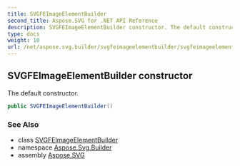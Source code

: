 ```yaml
---
title: SVGFEImageElementBuilder
second_title: Aspose.SVG for .NET API Reference
description: SVGFEImageElementBuilder constructor. The default constructor
type: docs
weight: 10
url: /net/aspose.svg.builder/svgfeimageelementbuilder/svgfeimageelementbuilder/
---
```

## SVGFEImageElementBuilder constructor

The default constructor.

```csharp
public SVGFEImageElementBuilder()
```

### See Also

* class [SVGFEImageElementBuilder](../)
* namespace [Aspose.Svg.Builder](../../../aspose.svg.builder/)
* assembly [Aspose.SVG](../../../)
